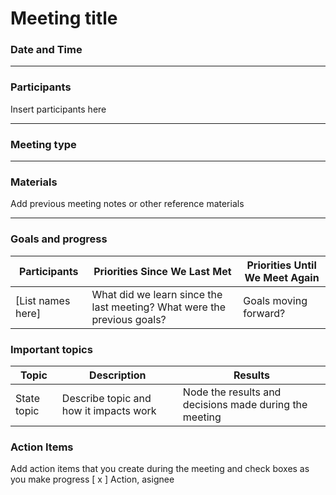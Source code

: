 # Meeting title 

### Date and Time
---

### Participants
Insert participants here 

---

### Meeting type
--- 

### Materials
Add previous meeting notes or other reference materials

--- 

### Goals and progress 
| Participants    | Priorities Since We Last Met                                                                 | Priorities Until We Meet Again                     |
|----------------|-----------------------------------------------------------------------------------------------|----------------------------------------------------|
| [List names here] | What did we learn since the last meeting? What were the previous goals?                     | Goals moving forward?                              |

### Important topics
| Topic | Description | Results | 
|--------|------------|---------|
| State topic | Describe topic and how it impacts work | Node the results and decisions made during the meeting | 

### Action Items
Add action items that you create during the meeting and check boxes as you make progress
[ x ] Action, asignee
